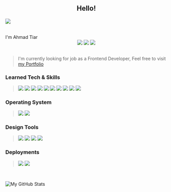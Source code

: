 <h2 align="center"> Hello! 
<h6><img src="https://raw.githubusercontent.com/iampavangandhi/iampavangandhi/master/gifs/Hi.gif" /></h6>
 I'm Ahmad Tiar
</h2>

<div align="center">
<a href="mailto:kurniaji.tiar@gmail.com"> <img src="http://img.shields.io/badge/-Gmail-D14836?style=flat&logo=gmail&logoColor=white"></a>
<a href="https://www.linkedin.com/in/ahmad-tiar-kurniaji/"><img src="http://img.shields.io/badge/-LinkedIn-%230077B5.svg?style=flat&logo=linkedin&logoColor=white"></a>
<a href="https://t.me/MIGHTiar"><img src="http://img.shields.io/badge/-Telegram-2CA5E0?style=flat&logo=telegram&logoColor=white"></a>
</div>
<br />

> I'm currently looking for job as a Frontend Developer, Feel free to visit <a href="https://ahmad-tiar.vercel.app">my Portfolio</a>

### Learned Tech & Skills
> <img src = "https://img.shields.io/badge/-HTML5-E34F26?style=flat&logo=html5&logoColor=white"> <img src = "https://img.shields.io/badge/-CSS3-1572B6?style=flat&logo=css3&logoColor=white"> <img src="https://img.shields.io/badge/-Bootstrap-563D7C?style=flat&logo=bootstrap&logoColor=white"> <img src="https://img.shields.io/badge/-Tailwindcss-38B2AC?style=flat&logo=tailwind-css&logoColor=ffffff"> <img src="https://img.shields.io/badge/-JavaScript-eed718?style=flat&logo=javascript&logoColor=ffffff"> <img src="https://img.shields.io/badge/-React-000000?style=flat&logo=react&logoColor=00c8ff"> <img src="http://img.shields.io/badge/-Next-black?style=flat&logo=next.js&logoColor=white"> <img src="http://img.shields.io/badge/-Git-F1502F?style=flat&logo=git&logoColor=FFFFFF"> <img src="http://img.shields.io/badge/-Github-000000?style=flat&logo=github&logoColor=FFFFFF"> <img src="http://img.shields.io/badge/-VS%20Code-007ACC?style=flat&logo=visual%20studio%20code&logoColor=white">

### Operating System
> <img src="http://img.shields.io/badge/-Windows%2010-0078D6?style=flat&logo=windows&logoColor=white"> <img src="http://img.shields.io/badge/-Ubuntu-E95420?style=flat&logo=ubuntu&logoColor=white">

### Design Tools
> <img src="http://img.shields.io/badge/-Adobe%20photoshop-%2331A8FF.svg?style=flat&logo=adobe%20photoshop&logoColor=white"> <img src="http://img.shields.io/badge/-Adobe%20Illustrator-%23FF9A00.svg?style=flat&logo=adobe%20illustrator&logoColor=white">  <img src="http://img.shields.io/badge/-Adobe%20XD-470137?style=flat&logo=Adobe%20XD&logoColor=#FF61F6">  <img src="http://img.shields.io/badge/-Figma-F24E1E.svg?style=flat&logo=figma&logoColor=white">

### Deployments
> <img src="http://img.shields.io/badge/-Vercel-black?style=flat&logo=vercel&logoColor=white"> <img src="https://img.shields.io/badge/Netlify-%23000000.svg?style=flat&logo=netlify&logoColor=#00C7B7">

<br/>

![My GitHub Stats](https://github-readme-stats.vercel.app/api?username=ATiarK&show_icons=true)
